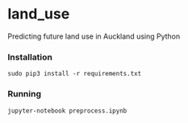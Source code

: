# land_use
Predicting future land use in Auckland using Python


### Installation

`sudo pip3 install -r requirements.txt`

### Running

`jupyter-notebook preprocess.ipynb`

